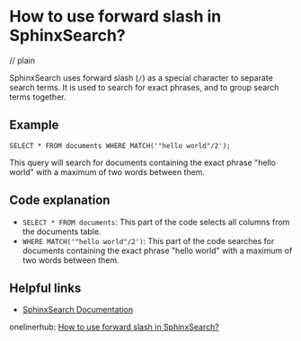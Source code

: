 # How to use forward slash in SphinxSearch?
// plain

SphinxSearch uses forward slash (`/`) as a special character to separate search terms. It is used to search for exact phrases, and to group search terms together.

## Example

```
SELECT * FROM documents WHERE MATCH('"hello world"/2');
```
This query will search for documents containing the exact phrase "hello world" with a maximum of two words between them.

## Code explanation


- `SELECT * FROM documents`: This part of the code selects all columns from the documents table.
- `WHERE MATCH('"hello world"/2')`: This part of the code searches for documents containing the exact phrase "hello world" with a maximum of two words between them.

## Helpful links

- [SphinxSearch Documentation](http://sphinxsearch.com/docs/current.html)

onelinerhub: [How to use forward slash in SphinxSearch?](https://onelinerhub.com/sphinx-search/how-to-use-forward-slash-in-sphinxsearch)